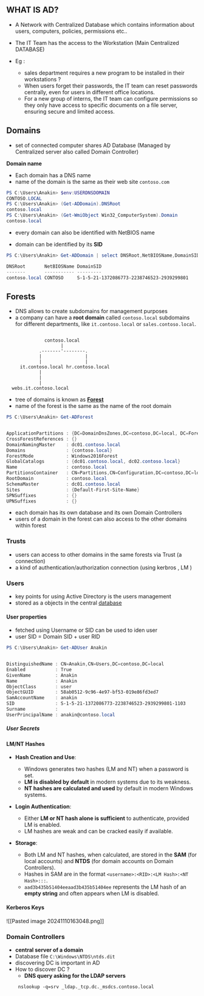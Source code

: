 
## **WHAT IS AD?**

- A Network with Centralized Database which contains information about users, computers, policies, permissions etc..

- The IT Team has the access to the Workstation (Main Centralized DATABASE)

- Eg : 
	- sales department requires a new program to be installed in their workstations ?
	- When users forget their passwords, the IT team can reset passwords centrally, even for users in different office locations.
	- For a new group of interns, the IT team can configure permissions so they only have access to specific documents on a file server, ensuring secure and limited access.



## **Domains** 

- set of connected computer shares AD Database (Managed by Centralized server also called Domain Controller)

 **Domain name**

- Each domain has a DNS name
- name of the domain is the same as their web site `contoso.com`

```powershell
PS C:\Users\Anakin> $env:USERDNSDOMAIN
CONTOSO.LOCAL
PS C:\Users\Anakin> (Get-ADDomain).DNSRoot
contoso.local
PS C:\Users\Anakin> (Get-WmiObject Win32_ComputerSystem).Domain
contoso.local
```

- every domain can also be identified with NetBIOS name

- domain can be identified by its **SID**

```powershell
PS C:\Users\Anakin> Get-ADDomain | select DNSRoot,NetBIOSName,DomainSID

DNSRoot       NetBIOSName DomainSID
-------       ----------- ---------
contoso.local CONTOSO     S-1-5-21-1372086773-2238746523-2939299801
```



## Forests

- DNS allows to create subdomains for management purposes
- a company can have a **root domain** called `contoso.local` subdomains for different departments, like `it.contoso.local` or `sales.contoso.local`. 

```

              contoso.local
                    |
            .-------'--------.
            |                |
            |                |
     it.contoso.local hr.contoso.local
            | 
            |
            |
  webs.it.contoso.local

```

- tree of domains is known as [**Forest**](https://docs.microsoft.com/en-us/windows/win32/ad/forests)
- name of the forest is the same as the name of the root domain


```powershell
PS C:\Users\Anakin> Get-ADForest


ApplicationPartitions : {DC=DomainDnsZones,DC=contoso,DC=local, DC=ForestDnsZones,DC=contoso,DC=local}
CrossForestReferences : {}
DomainNamingMaster    : dc01.contoso.local
Domains               : {contoso.local}
ForestMode            : Windows2016Forest
GlobalCatalogs        : {dc01.contoso.local, dc02.contoso.local}
Name                  : contoso.local
PartitionsContainer   : CN=Partitions,CN=Configuration,DC=contoso,DC=local
RootDomain            : contoso.local
SchemaMaster          : dc01.contoso.local
Sites                 : {Default-First-Site-Name}
SPNSuffixes           : {}
UPNSuffixes           : {}
```


- each domain has its own database and its own Domain Controllers
- users of a domain in the forest can also access to the other domains within forest


### Trusts

- users can access to other domains in the same forests via Trust (a connection)
- a kind of authentication/authorization connection (using kerbros , LM )



### Users

- key points for using Active Directory is the users management
- stored as a objects in the central [database](https://zer1t0.gitlab.io/posts/attacking_ad/#database)

#### User properties

- fetched using Username or SID can be used to iden user
- user SID = Domain SID + user RID


```powershell
PS C:\Users\Anakin> Get-ADUser Anakin


DistinguishedName : CN=Anakin,CN=Users,DC=contoso,DC=local
Enabled           : True
GivenName         : Anakin
Name              : Anakin
ObjectClass       : user
ObjectGUID        : 58ab0512-9c96-4e97-bf53-019e86fd3ed7
SamAccountName    : anakin
SID               : S-1-5-21-1372086773-2238746523-2939299801-1103
Surname           :
UserPrincipalName : anakin@contoso.local
```


##### User Secrets


#### LM/NT Hashes

- **Hash Creation and Use**:
    
    - Windows generates two hashes (LM and NT) when a password is set.
    -  **LM is disabled by default** in modern systems due to its weakness.
    -  **NT hashes are calculated and used** by default in modern Windows systems.
- **Login Authentication**:
    
    -  Either **LM or NT hash alone is sufficient** to authenticate, provided LM is enabled.
    - LM hashes are weak and can be cracked easily if available.
- **Storage**:
    
    -  Both LM and NT hashes, when calculated, are stored in the **SAM** (for local accounts) and **NTDS** (for domain accounts on Domain Controllers).
    -  Hashes in SAM are in the format `<username>:<RID>:<LM Hash>:<NT Hash>:::`.
    -  `aad3b435b51404eeaad3b435b51404ee` represents the LM hash of an **empty string** and often appears when LM is disabled.

#### Kerberos Keys

![[Pasted image 20241110163048.png]]






### Domain Controllers

- **central server of a domain**
- Database file `C:\Windows\NTDS\ntds.dit`
- discovering DC is important in AD
- How to discover DC ?
	- **DNS query asking for the LDAP servers** 
	```
	 nslookup -q=srv _ldap._tcp.dc._msdcs.contoso.local
```

